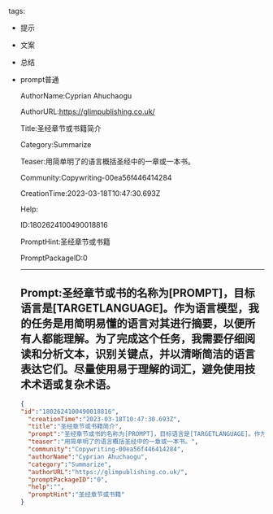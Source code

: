   tags: 
- 提示
- 文案
- 总结
- prompt普通

  AuthorName:Cyprian Ahuchaogu

  AuthorURL:https://glimpublishing.co.uk/

  Title:圣经章节或书籍简介

  Category:Summarize

  Teaser:用简单明了的语言概括圣经中的一章或一本书。

  Community:Copywriting-00ea56f446414284

  CreationTime:2023-03-18T10:47:30.693Z

  Help:

  ID:1802624100490018816

  PromptHint:圣经章节或书籍

  PromptPackageID:0

  ---

  ## Prompt:圣经章节或书的名称为[PROMPT]，目标语言是[TARGETLANGUAGE]。作为语言模型，我的任务是用简明易懂的语言对其进行摘要，以便所有人都能理解。为了完成这个任务，我需要仔细阅读和分析文本，识别关键点，并以清晰简洁的语言表达它们。尽量使用易于理解的词汇，避免使用技术术语或复杂术语。

  ```json
  {
  "id":"1802624100490018816",
    "creationTime":"2023-03-18T10:47:30.693Z",
    "title":"圣经章节或书籍简介",
    "prompt":"圣经章节或书的名称为[PROMPT]，目标语言是[TARGETLANGUAGE]。作为语言模型，我的任务是用简明易懂的语言对其进行摘要，以便所有人都能理解。为了完成这个任务，我需要仔细阅读和分析文本，识别关键点，并以清晰简洁的语言表达它们。尽量使用易于理解的词汇，避免使用技术术语或复杂术语。",
    "teaser":"用简单明了的语言概括圣经中的一章或一本书。",
    "community":"Copywriting-00ea56f446414284",
    "authorName":"Cyprian Ahuchaogu",
    "category":"Summarize",
    "authorURL":"https://glimpublishing.co.uk/",
    "promptPackageID":"0",
    "help":"",
    "promptHint":"圣经章节或书籍"
  }
  ```
